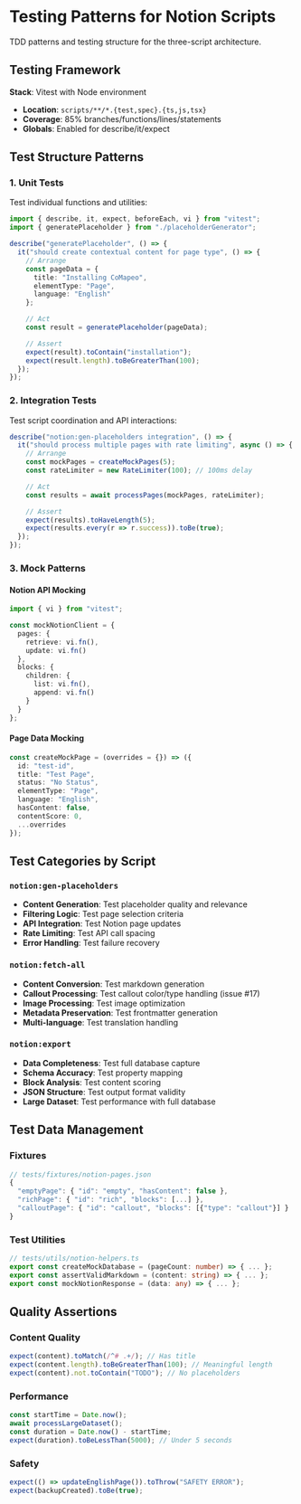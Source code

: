 # Testing Patterns for Notion Scripts

TDD patterns and testing structure for the three-script architecture.

## Testing Framework

**Stack**: Vitest with Node environment
- **Location**: `scripts/**/*.{test,spec}.{ts,js,tsx}`
- **Coverage**: 85% branches/functions/lines/statements
- **Globals**: Enabled for describe/it/expect

## Test Structure Patterns

### 1. Unit Tests
Test individual functions and utilities:

```typescript
import { describe, it, expect, beforeEach, vi } from "vitest";
import { generatePlaceholder } from "./placeholderGenerator";

describe("generatePlaceholder", () => {
  it("should create contextual content for page type", () => {
    // Arrange
    const pageData = {
      title: "Installing CoMapeo",
      elementType: "Page",
      language: "English"
    };

    // Act
    const result = generatePlaceholder(pageData);

    // Assert
    expect(result).toContain("installation");
    expect(result.length).toBeGreaterThan(100);
  });
});
```

### 2. Integration Tests
Test script coordination and API interactions:

```typescript
describe("notion:gen-placeholders integration", () => {
  it("should process multiple pages with rate limiting", async () => {
    // Arrange
    const mockPages = createMockPages(5);
    const rateLimiter = new RateLimiter(100); // 100ms delay

    // Act
    const results = await processPages(mockPages, rateLimiter);

    // Assert
    expect(results).toHaveLength(5);
    expect(results.every(r => r.success)).toBe(true);
  });
});
```

### 3. Mock Patterns

#### Notion API Mocking
```typescript
import { vi } from "vitest";

const mockNotionClient = {
  pages: {
    retrieve: vi.fn(),
    update: vi.fn()
  },
  blocks: {
    children: {
      list: vi.fn(),
      append: vi.fn()
    }
  }
};
```

#### Page Data Mocking
```typescript
const createMockPage = (overrides = {}) => ({
  id: "test-id",
  title: "Test Page",
  status: "No Status",
  elementType: "Page",
  language: "English",
  hasContent: false,
  contentScore: 0,
  ...overrides
});
```

## Test Categories by Script

### `notion:gen-placeholders`
- **Content Generation**: Test placeholder quality and relevance
- **Filtering Logic**: Test page selection criteria
- **API Integration**: Test Notion page updates
- **Rate Limiting**: Test API call spacing
- **Error Handling**: Test failure recovery

### `notion:fetch-all`
- **Content Conversion**: Test markdown generation
- **Callout Processing**: Test callout color/type handling (issue #17)
- **Image Processing**: Test image optimization
- **Metadata Preservation**: Test frontmatter generation
- **Multi-language**: Test translation handling

### `notion:export`
- **Data Completeness**: Test full database capture
- **Schema Accuracy**: Test property mapping
- **Block Analysis**: Test content scoring
- **JSON Structure**: Test output format validity
- **Large Dataset**: Test performance with full database

## Test Data Management

### Fixtures
```typescript
// tests/fixtures/notion-pages.json
{
  "emptyPage": { "id": "empty", "hasContent": false },
  "richPage": { "id": "rich", "blocks": [...] },
  "calloutPage": { "id": "callout", "blocks": [{"type": "callout"}] }
}
```

### Test Utilities
```typescript
// tests/utils/notion-helpers.ts
export const createMockDatabase = (pageCount: number) => { ... };
export const assertValidMarkdown = (content: string) => { ... };
export const mockNotionResponse = (data: any) => { ... };
```

## Quality Assertions

### Content Quality
```typescript
expect(content).toMatch(/^# .+/); // Has title
expect(content.length).toBeGreaterThan(100); // Meaningful length
expect(content).not.toContain("TODO"); // No placeholders
```

### Performance
```typescript
const startTime = Date.now();
await processLargeDataset();
const duration = Date.now() - startTime;
expect(duration).toBeLessThan(5000); // Under 5 seconds
```

### Safety
```typescript
expect(() => updateEnglishPage()).toThrow("SAFETY ERROR");
expect(backupCreated).toBe(true);
```